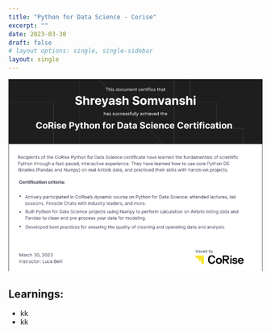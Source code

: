 ```yaml
---
title: "Python for Data Science - Corise"
excerpt: ""
date: 2023-03-30
draft: false
# layout options: single, single-sidebar
layout: single
---
```

![python for data sci cert](featured-corisePyDataSci.png)

## Learnings:
+ kk
+ kk
